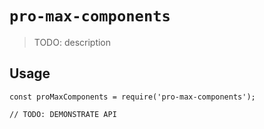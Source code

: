 # `pro-max-components`

> TODO: description

## Usage

```
const proMaxComponents = require('pro-max-components');

// TODO: DEMONSTRATE API
```
